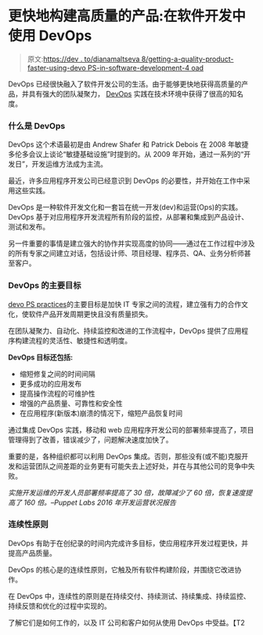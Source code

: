 # 更快地构建高质量的产品:在软件开发中使用 DevOps

> 原文:[https://dev . to/dianamaltseva 8/getting-a-quality-product-faster-using-devo PS-in-software-development-4 oad](https://dev.to/dianamaltseva8/getting-a-quality-product-faster-using-devops-in-software-development-4oad)

DevOps 已经很快融入了软件开发公司的生活。由于能够更快地获得高质量的产品，并具有强大的团队凝聚力， [DevOps](https://devops.com/) 实践在技术环境中获得了很高的知名度。

### 什么是 DevOps

DevOps 这个术语最初是由 Andrew Shafer 和 Patrick Debois 在 2008 年敏捷多伦多会议上谈论“敏捷基础设施”时提到的。从 2009 年开始，通过一系列的“开发日”，开发运维方法成为主流。

最近，许多应用程序开发公司已经意识到 DevOps 的必要性，并开始在工作中采用这些实践。

DevOps 是一种软件开发文化和一套旨在统一开发(dev)和运营(Ops)的实践。DevOps 基于对应用程序开发流程所有阶段的监控，从部署和集成到产品设计、测试和发布。

另一件重要的事情是建立强大的协作并实现高度的协同——通过在工作过程中涉及的所有专家之间建立对话，包括设计师、项目经理、程序员、QA、业务分析师甚至客户。

### DevOps 的主要目标

[devo PS practices](https://theagileadmin.com/what-is-devops/)的主要目标是加快 IT 专家之间的流程，建立强有力的合作文化，使软件产品开发周期更快且没有质量损失。

在团队凝聚力、自动化、持续监控和改进的工作流程中，DevOps 提供了应用程序构建流程的灵活性、敏捷性和透明度。

**DevOps 目标还包括:**

*   缩短修复之间的时间间隔
*   更多成功的应用发布
*   提高操作流程的可维护性
*   增强的产品质量、可靠性和安全性
*   在应用程序(新版本)崩溃的情况下，缩短产品恢复时间

通过集成 DevOps 实践，移动和 web 应用程序开发公司的部署频率提高了，项目管理得到了改善，错误减少了，问题解决速度加快了。

重要的是，各种组织都可以利用 DevOps 集成。否则，那些没有(或不能)克服开发和运营团队之间差距的业务更有可能失去上述好处，并在与其他公司的竞争中失败。

*实施开发运维的开发人员部署频率提高了 30 倍，故障减少了 60 倍，恢复速度提高了 160 倍。–Puppet Labs 2016 年开发运营状况报告*

### 连续性原则

DevOps 有助于在创纪录的时间内完成许多目标，使应用程序开发过程更快，并提高产品质量。

DevOps 的核心是[](https://smartym.pro/blog/why-should-use-devops-approach-in-software-development/)的连续性原则，它触及所有软件构建阶段，并围绕它改进协作。

在 DevOps 中，连续性的原则是在持续交付、持续测试、持续集成、持续监控、持续反馈和优化的过程中实现的。

了解它们是如何工作的，以及 IT 公司和客户如何从使用 DevOps 中受益。【T2